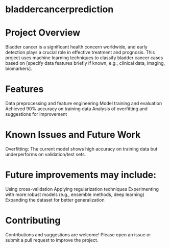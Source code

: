 # bladdercancerprediction

# Project Overview
Bladder cancer is a significant health concern worldwide, and early detection plays a crucial role in effective treatment and prognosis. This project uses machine learning techniques to classify bladder cancer cases based on [specify data features briefly if known, e.g., clinical data, imaging, biomarkers].

# Features
Data preprocessing and feature engineering
Model training and evaluation
Achieved 90% accuracy on training data
Analysis of overfitting and suggestions for improvement

# Known Issues and Future Work
Overfitting: The current model shows high accuracy on training data but underperforms on validation/test sets.

# Future improvements may include:

Using cross-validation
Applying regularization techniques
Experimenting with more robust models (e.g., ensemble methods, deep learning)
Expanding the dataset for better generalization

# Contributing
Contributions and suggestions are welcome! Please open an issue or submit a pull request to improve the project.


